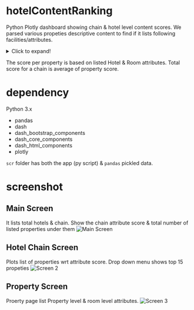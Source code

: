 # hotelContentRanking
Python Plotly dashboard showing chain &amp; hotel level content scores.
We parsed various propeties descriptive content to find if it lists following facilities/attributes.
<details>
  <summary>Click to expand!</summary>
  
  ## Hotel Attributes
  1. HotelCode
  2. HotelName
  3. Services
  4. AcceptedPayments
  5. PolicyInfo
  6. CheckInTime
  7. CheckOutTime
  8. PenaltyDescription
  9. TaxPolicies
  10. RefPoint
  11. Phone
  12. Dinning
  13. MeetingRooms
  14. SegmentCategory
  15. CommissionPolicy
  16. LanguageSpoken
  
  ## Room Attributes
  1. RoomTypeCode
  2. RoomType_Name
  3. Quantity
  4. Image_url
  5. BedTypeCode
  6. RoomClassificationCode
  7. RoomCategory
  8. Amenity
  9. MaxOccupancy
  10. MaxAdultOccupancy
  11. MaxChildOccupancy
  12. Room_Description
  13. Score
  14. ChainCode
  15. ChainName
</details>

The score per property is based on listed Hotel & Room attributes.
Total score for a chain is average of property score.

# dependency
Python 3.x
- pandas
- dash
- dash_bootstrap_components
- dash_core_components
- dash_html_components
- plotly

`scr` folder has both the app (py script) & `pandas` pickled data.

# screenshot
## Main Screen
It lists total hotels & chain.
Show the chain attribute score & total number of listed properties under them
![Main Screen](screenshots/page1.jpg)
## Hotel Chain Screen
Plots list of properties wrt attribute score.
Drop down menu shows top 15 propeties
![Screen 2](screenshots/page2.jpg)
## Property Screen
Proerty page list Property level & room level attributes.
![Screen 3](screenshots/page3.jpg)
